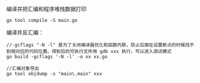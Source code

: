编译并把汇编和程序堆栈数据打印
```
go tool compile -S main.go
```

编译并反汇编：
```
//-gcflags "-N -l" 是为了关闭编译器优化和函数内联，防止后面在设置断点的时候找不到相对应的代码位置。得到后的可执行文件用 gdb xxx 执行，可以进入调试模式
go build -gcflags '-N -l' -o xx xx.go

//汇编对象导出
go tool objdump -s "main\.main" xxx
```